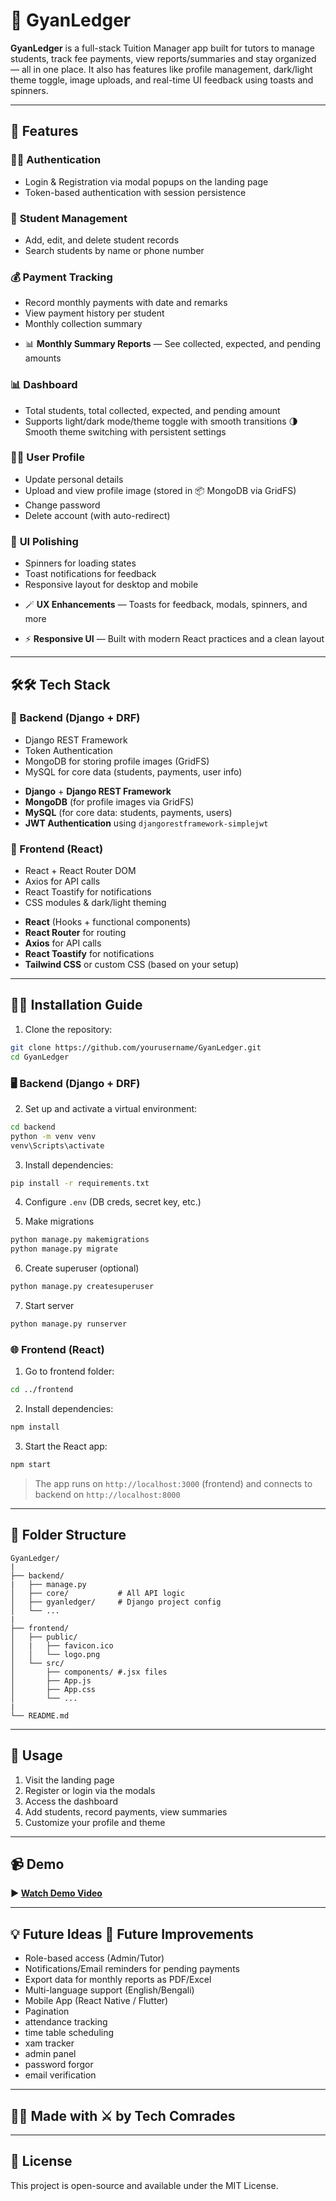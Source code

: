 # 🧾 GyanLedger

**GyanLedger** is a full-stack Tuition Manager app built for tutors to manage students, track fee payments, view reports/summaries and stay organized — all in one place. It also has features like profile management, dark/light theme toggle, image uploads, and real-time UI feedback using toasts and spinners.

---

## 🚀 Features

### 🔐🧾 **Authentication**

  * Login & Registration via modal popups on the landing page
  * Token-based authentication with session persistence

### 👥 **Student Management**

  * Add, edit, and delete student records
  * Search students by name or phone number

### 💰 **Payment Tracking**

  * Record monthly payments with date and remarks
  * View payment history per student
  * Monthly collection summary

- 📊 **Monthly Summary Reports** — See collected, expected, and pending amounts

### 📊 **Dashboard**

  * Total students, total collected, expected, and pending amount
  * Supports light/dark mode/theme toggle with smooth transitions
  🌗 Smooth theme switching with persistent settings

### 📸👤 **User Profile**

  * Update personal details
  * Upload and view profile image (stored in 📦 MongoDB via GridFS)
  * Change password
  * Delete account (with auto-redirect)

### 🎨 **UI Polishing**

  * Spinners for loading states
  * Toast notifications for feedback
  * Responsive layout for desktop and mobile

- 🪄 **UX Enhancements** — Toasts for feedback, modals, spinners, and more

- ⚡ **Responsive UI** — Built with modern React practices and a clean layout

---

## 🛠🛠️ Tech Stack

### 🧠 Backend (Django + DRF)

* Django REST Framework
* Token Authentication
* MongoDB for storing profile images (GridFS)
* MySQL for core data (students, payments, user info)
- **Django** + **Django REST Framework**
- **MongoDB** (for profile images via GridFS)
- **MySQL** (for core data: students, payments, users)
- **JWT Authentication** using `djangorestframework-simplejwt`

### 🎨 Frontend (React)

* React + React Router DOM
* Axios for API calls
* React Toastify for notifications
* CSS modules & dark/light theming
- **React** (Hooks + functional components)
- **React Router** for routing
- **Axios** for API calls
- **React Toastify** for notifications
- **Tailwind CSS** or custom CSS (based on your setup)

---

## 🧰🏁 Installation Guide

1. Clone the repository:

```bash
git clone https://github.com/yourusername/GyanLedger.git
cd GyanLedger
```

### 🖥 Backend (Django + DRF)

2. Set up and activate a virtual environment:

```bash
cd backend
python -m venv venv
venv\Scripts\activate
```

3. Install dependencies:
```bash
pip install -r requirements.txt
```

4. Configure `.env` (DB creds, secret key, etc.)

5. Make migrations
```bash
python manage.py makemigrations
python manage.py migrate
```

6. Create superuser (optional)
```bash
python manage.py createsuperuser
```

7. Start server
```bash
python manage.py runserver
```

### 🌐 Frontend (React)

1. Go to frontend folder:
```bash
cd ../frontend
```

2. Install dependencies:
```bash
npm install
```

3. Start the React app:
```bash
npm start
```

> The app runs on `http://localhost:3000` (frontend) and connects to backend on `http://localhost:8000`

---

## 📁 Folder Structure

```
GyanLedger/
|
├── backend/
|   ├── manage.py
│   ├── core/           # All API logic
│   ├── gyanledger/     # Django project config
│   └── ...
|
├── frontend/
│   ├── public/
│   |   ├── favicon.ico
│   │   └── logo.png
│   └── src/
│       ├── components/ #.jsx files
│       ├── App.js
│       ├── App.css
│       └── ...
|
└── README.md
```

---

## 🧪 Usage

1. Visit the landing page
2. Register or login via the modals
3. Access the dashboard
4. Add students, record payments, view summaries
5. Customize your profile and theme

---
<!--
## 🖼 Screenshots

<details>
  <summary>🔓 Landing Page</summary>
  (insert image here)
</details>

<details>
  <summary>📊 Dashboard</summary>
  (insert image here)
</details>

<details>
  <summary>👤 Profile Page</summary>
  (insert image here)
</details>
-->
## 📹 Demo

**▶ [Watch Demo Video](https://drive.google.com/file/d/1MQstH4FCeU2SuE9HNruU_yvupQBaj_wb/preview)**

---

## 💡 Future Ideas 📌 Future Improvements

* Role-based access (Admin/Tutor)
* Notifications/Email reminders for pending payments
* Export data for monthly reports as PDF/Excel
* Multi-language support (English/Bengali)
* Mobile App (React Native / Flutter)
* Pagination
* attendance tracking
* time table scheduling
* xam tracker
* admin panel
* password forgor
* email verification

---

## 🧑‍💻 Made with ⚔️ by Tech Comrades

---

## 📄 License
This project is open-source and available under the MIT License.
